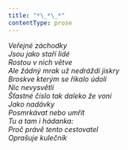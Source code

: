 ```yaml
---
title: "*\_*\_*"
contentType: prose
---
```


<section>

_Veřejné záchodky  
Jsou jako staří lidé  
Rostou v nich větve  
Ale žádný mrak už nedráždí jiskry  
Broskve kterým se říkalo údolí  
Nic nevysvětlí  
Šťastné číslo tak daleko že voní  
Jako nadávky  
Posmrkávat nebo umřít  
Tu a tam i hádanka:  
Proč právě tento cestovatel  
Oprašuje kulečník_

</section>
